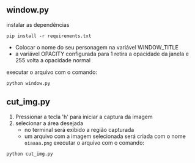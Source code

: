 window.py
-
instalar as dependências
```
pip install -r requirements.txt
```

- Colocar o nome do seu personagem na variável WINDOW_TITLE
- a variável OPACITY configurada para 1 retira a opacidade da janela e 255 volta a opacidade normal

executar o arquivo com o comando:
```
python window.py
```
cut_img.py
-
1. Pressionar a tecla 'h' para iniciar a captura da imagem
2. selecionar a área desejada
   - no terminal será exibido a região capturada
   - um arquivo com a imagem selecionada será criada com o nome `oiaaaa.png` 
executar o arquivo com o comando:
```
python cut_img.py
```

